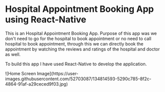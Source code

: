 # Hospital Appointment Booking App using React-Native

<p>
 This is an Hospital Appointment Booking App. Purpose of this app was we don't need to go for the hospital to book appointment or no need to call hospital to book appointment, through this we can directly book the appointment by watching the reviews and ratings of the hospital and doctor as well.
</p>

<p>To build this app I have used React-Native to develop the application.</p>
![Home Screen Image](https://user-images.githubusercontent.com/52703087/134814593-5290c785-8f2c-4864-91af-a29ceced9f03.jpg)

